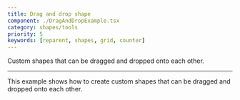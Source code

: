```yaml
---
title: Drag and drop shape
component: ./DragAndDropExample.tsx
category: shapes/tools
priority: 5
keywords: [reparent, shapes, grid, counter]
---
```


Custom shapes that can be dragged and dropped onto each other.

---

This example shows how to create custom shapes that can be dragged and dropped onto each other.
